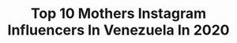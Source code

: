 ---
title: Top 10 Mothers Instagram Influencers In Venezuela In 2020
description: >-
  Find top mothers Instagram influencers in Venezuela in 2020. Most popular hashtags: #mothersday #domingo #stayhome #coronavirus.
platform: Instagram
profiles:
  - username: "nadiachambra"
    fullname: >-
      Nadia Chambra
    location: "Venezuela"
    followers: 45451
    engagement: 453
    commentsToLikes: 0.117494
    id: ck5hlmu4akhqy0i11n30khqx1
    verified: false
    hashtags: "#exercise, #mothersday, #starfish, #happymonday"
  - username: "halimnaim1"
    fullname: >-
      Halim Naim
    location: "Venezuela"
    followers: 16938
    engagement: 550
    commentsToLikes: 0.095533
    id: ck5c0539asgt60i11ssjosfmn
    verified: false
    hashtags: "#familia, #emprendimiento, #arte, #debate"
  - username: "katheeruiz"
    fullname: >-
      Creador De Contenido 🧠
    location: "Venezuela"
    followers: 13499
    engagement: 661
    commentsToLikes: 0.179107
    id: ck15qqb1p44pc0i1995l935ut
    verified: false
    hashtags: "#chocolatechipscookies, #islaflotante, #happymothersday, #cookieslover"
  - username: "asoteldo"
    fullname: >-
      Alejandro Soteldo 🇻🇪
    location: "Venezuela"
    followers: 22073
    engagement: 595
    commentsToLikes: 0.079322
    id: ck602x1lzjs7m0i14chfvlftd
    verified: false
    hashtags: "#valentinesideas, #empowerment, #coronavirus, #breakfast"
  - username: "gizelmobayed"
    fullname: >-
      Gizel Mobayed
    location: "Venezuela"
    followers: 122929
    engagement: 174
    commentsToLikes: 0.057299
    id: ck0ubykilfmw80i1985pxbx5b
    verified: true
    hashtags: "#amiga, #consejera, #lamejor, #martes"
  - username: "benitezven"
    fullname: >-
      Alejandra Benitez Romero
    location: "Venezuela"
    followers: 47364
    engagement: 364
    commentsToLikes: 0.091599
    id: ck6udbugtk7ml0j71fnwpcmkp
    verified: false
    hashtags: "#coronavirus, #rubik, #diadelamadre, #fourtime"
  - username: "christell_oficial"
    fullname: >-
      C͙H͙R͙I͙S͙T͙E͙L͙L͙
    location: "Venezuela"
    followers: 211882
    engagement: 226
    commentsToLikes: 0.027979
    id: ck5q5qpnlu4qw0i1184zg16q7
    verified: true
    hashtags: "#enfermeria, #sorteo, #jesseyjoy, #aire"
  - username: "breakconvalen"
    fullname: >-
      Valentina Pérez 🌟
    location: "Venezuela"
    followers: 19449
    engagement: 536
    commentsToLikes: 0.029939
    id: ck9hb1fvpez5h0j78dl8fhx43
    verified: false
    hashtags: "#sunnyday, #psicologa, #popcorn, #california"
  - username: "sk.ardila"
    fullname: >-
      SANDRA A. | MAKE UP ARTIST
    location: "Venezuela"
    followers: 13693
    engagement: 1420
    commentsToLikes: 0.098563
    id: ck6ubvgbibxrs0j71jlx9m1br
    verified: false
    hashtags: "#maquillajenegro, #toofaced, #badassedits, #jbalvincolores"
  - username: "den_jara"
    fullname: >-
      DENIA JARA
    location: "Venezuela"
    followers: 9721
    engagement: 815
    commentsToLikes: 0.053245
    id: ck5hi4lo9bmhw0i11f3o5t4e3
    verified: false
    hashtags: "#nakedplanet, #forest, #planetearth, #stayathome"
---